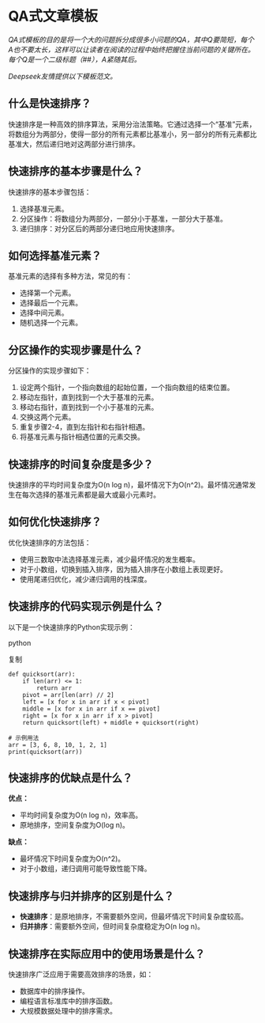 # QA式文章模板

*QA式模板的目的是将一个大的问题拆分成很多小问题的QA，其中Q要简短，每个A也不要太长，这样可以让读者在阅读的过程中始终把握住当前问题的关键所在。每个Q是一个二级标题（##），A紧随其后。*

*Deepseek友情提供以下模板范文。*

## 什么是快速排序？

快速排序是一种高效的排序算法，采用分治法策略。它通过选择一个“基准”元素，将数组分为两部分，使得一部分的所有元素都比基准小，另一部分的所有元素都比基准大，然后递归地对这两部分进行排序。

## 快速排序的基本步骤是什么？

快速排序的基本步骤包括：

1. 选择基准元素。
2. 分区操作：将数组分为两部分，一部分小于基准，一部分大于基准。
3. 递归排序：对分区后的两部分递归地应用快速排序。

## 如何选择基准元素？

基准元素的选择有多种方法，常见的有：

- 选择第一个元素。
- 选择最后一个元素。
- 选择中间元素。
- 随机选择一个元素。

## 分区操作的实现步骤是什么？

分区操作的实现步骤如下：

1. 设定两个指针，一个指向数组的起始位置，一个指向数组的结束位置。
2. 移动左指针，直到找到一个大于基准的元素。
3. 移动右指针，直到找到一个小于基准的元素。
4. 交换这两个元素。
5. 重复步骤2-4，直到左指针和右指针相遇。
6. 将基准元素与指针相遇位置的元素交换。

## 快速排序的时间复杂度是多少？

快速排序的平均时间复杂度为O(n log n)，最坏情况下为O(n^2)。最坏情况通常发生在每次选择的基准元素都是最大或最小元素时。

## 如何优化快速排序？

优化快速排序的方法包括：

- 使用三数取中法选择基准元素，减少最坏情况的发生概率。
- 对于小数组，切换到插入排序，因为插入排序在小数组上表现更好。
- 使用尾递归优化，减少递归调用的栈深度。

## 快速排序的代码实现示例是什么？

以下是一个快速排序的Python实现示例：

python

复制

```
def quicksort(arr):
    if len(arr) <= 1:
        return arr
    pivot = arr[len(arr) // 2]
    left = [x for x in arr if x < pivot]
    middle = [x for x in arr if x == pivot]
    right = [x for x in arr if x > pivot]
    return quicksort(left) + middle + quicksort(right)

# 示例用法
arr = [3, 6, 8, 10, 1, 2, 1]
print(quicksort(arr))
```

## 快速排序的优缺点是什么？

**优点：**

- 平均时间复杂度为O(n log n)，效率高。
- 原地排序，空间复杂度为O(log n)。

**缺点：**

- 最坏情况下时间复杂度为O(n^2)。
- 对于小数组，递归调用可能导致性能下降。

## 快速排序与归并排序的区别是什么？

- **快速排序**：是原地排序，不需要额外空间，但最坏情况下时间复杂度较高。
- **归并排序**：需要额外空间，但时间复杂度稳定为O(n log n)。

## 快速排序在实际应用中的使用场景是什么？

快速排序广泛应用于需要高效排序的场景，如：

- 数据库中的排序操作。
- 编程语言标准库中的排序函数。
- 大规模数据处理中的排序需求。